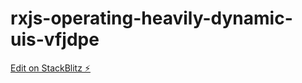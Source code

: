 # rxjs-operating-heavily-dynamic-uis-vfjdpe

[Edit on StackBlitz ⚡️](https://stackblitz.com/edit/rxjs-operating-heavily-dynamic-uis-vfjdpe)